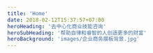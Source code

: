 ```yaml
---
title: 'Home'
date: 2018-02-12T15:37:57+07:00
heroHeading: '去中心化商业技能咨询'
heroSubHeading: '帮助自律和睿智的人创造更多的财富'
heroBackground: 'images/企业商务展板背景.jpg'
---
```

